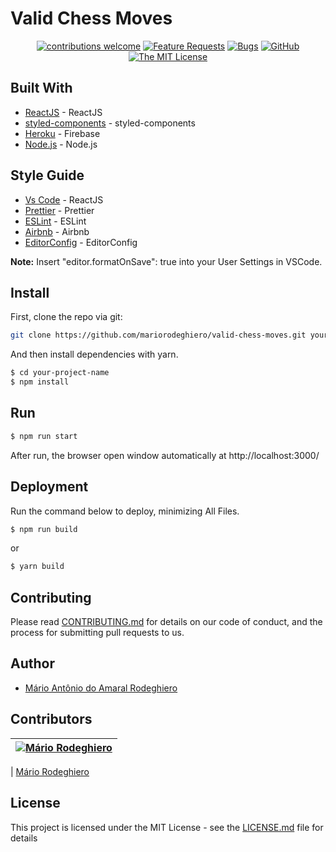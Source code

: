 # Valid Chess Moves

<div align="center">

[![contributions welcome](https://img.shields.io/badge/contributions-welcome-brightgreen.svg?style=flat)](https://github.com/mariorodeghiero/valid-chess-moves/issues)
[![Feature Requests](https://img.shields.io/github/issues/mariorodeghiero/valid-chess-moves/feature-request.svg)](https://github.com/mariorodeghiero/valid-chess-moves/issues?q=is%3Aopen+is%3Aissue+label%3Afeature-request+sort%3Areactions-%2B1-desc)
[![Bugs](https://img.shields.io/github/issues/mariorodeghiero/valid-chess-moves/bug.svg)](https://github.com/mariorodeghiero/valid-chess-moves/issues?utf8=✓&q=is%3Aissue+is%3Aopen+label%3Abug)
[![GitHub](https://img.shields.io/github/tag/mariorodeghiero/valid-chess-moves.svg?style=flat-square)](https://github.com/mariorodeghiero/valid-chess-moves/tags)
[![The MIT License](https://img.shields.io/badge/license-MIT-blue.svg?style=flat-square)](http://opensource.org/licenses/MIT)

</div>

## Built With

- [ReactJS](https://reactjs.org) - ReactJS
- [styled-components](http://styled-components.com/) - styled-components
- [Heroku](https://firebase.google.com/) - Firebase
- [Node.js](https://nodejs.org/en/) - Node.js

## Style Guide

- [Vs Code](https://code.visualstudio.com) - ReactJS
- [Prettier](https://prettier.io) - Prettier
- [ESLint](https://eslint.org) - ESLint
- [Airbnb](https://github.com/airbnb/javascript/tree/master/react) - Airbnb
- [EditorConfig](https://editorconfig.org) - EditorConfig

**Note:** Insert "editor.formatOnSave": true into your User Settings in VSCode.

## Install

First, clone the repo via git:

```bash
git clone https://github.com/mariorodeghiero/valid-chess-moves.git your-project-name
```

And then install dependencies with yarn.

```bash
$ cd your-project-name
$ npm install
```

## Run

```bash
$ npm run start
```

After run, the browser open window automatically at http://localhost:3000/

## Deployment

Run the command below to deploy, minimizing All Files.

```bash
$ npm run build
```

or

```bash
$ yarn build
```

## Contributing

Please read [CONTRIBUTING.md](CONTRIBUTING.md) for details on our code of conduct, and the process for submitting pull requests to us.

## Author

- [Mário Antônio do Amaral Rodeghiero](https://github.com/mariorodeghiero)

## Contributors

| [![Mário Rodeghiero](https://avatars1.githubusercontent.com/u/24671133?s=88&v=4)](https://github.com/mariorodeghiero) |
| --------------------------------------------------------------------------------------------------------------------- |


| [Mário Rodeghiero](https://github.com/mariorodeghiero)

## License

This project is licensed under the MIT License - see the [LICENSE.md](LICENSE.md) file for details
